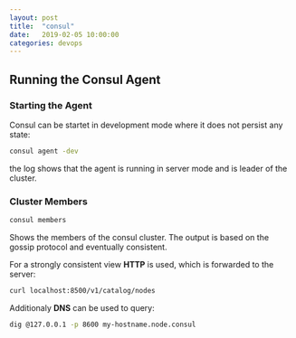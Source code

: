 ```yaml
---
layout: post
title:  "consul"
date:   2019-02-05 10:00:00
categories: devops
---
```


## Running the Consul Agent

### Starting the Agent

Consul can be startet in development mode where it does not persist any state:

```bash
consul agent -dev
```

the log shows that the agent is running in server mode and is leader of the cluster.

### Cluster Members

```bash
consul members
```

Shows the members of the consul cluster. The output is based on the gossip protocol and eventually consistent.

For a strongly consistent view **HTTP** is used, which is forwarded to the server:

```bash
curl localhost:8500/v1/catalog/nodes
```

Additionaly **DNS** can be used to query:

```bash
dig @127.0.0.1 -p 8600 my-hostname.node.consul
```
